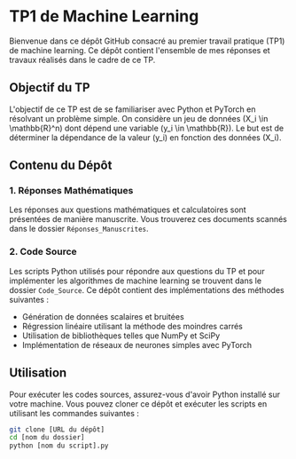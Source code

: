# TP1 de Machine Learning

Bienvenue dans ce dépôt GitHub consacré au premier travail pratique (TP1) de machine learning. Ce dépôt contient l'ensemble de mes réponses et travaux réalisés dans le cadre de ce TP.

## Objectif du TP

L'objectif de ce TP est de se familiariser avec Python et PyTorch en résolvant un problème simple. On considère un jeu de données \(X_i \in \mathbb{R}^n\) dont dépend une variable \(y_i \in \mathbb{R}\). Le but est de déterminer la dépendance de la valeur \(y_i\) en fonction des données \(X_i\).

## Contenu du Dépôt

### 1. Réponses Mathématiques

Les réponses aux questions mathématiques et calculatoires sont présentées de manière manuscrite. Vous trouverez ces documents scannés dans le dossier `Réponses_Manuscrites`.

### 2. Code Source

Les scripts Python utilisés pour répondre aux questions du TP et pour implémenter les algorithmes de machine learning se trouvent dans le dossier `Code_Source`. Ce dépôt contient des implémentations des méthodes suivantes :
- Génération de données scalaires et bruitées
- Régression linéaire utilisant la méthode des moindres carrés
- Utilisation de bibliothèques telles que NumPy et SciPy
- Implémentation de réseaux de neurones simples avec PyTorch

## Utilisation

Pour exécuter les codes sources, assurez-vous d'avoir Python installé sur votre machine. Vous pouvez cloner ce dépôt et exécuter les scripts en utilisant les commandes suivantes :

```bash
git clone [URL du dépôt]
cd [nom du dossier]
python [nom du script].py
